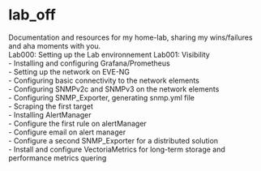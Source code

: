 # lab_off
Documentation and resources for my home-lab, sharing my wins/failures and aha moments with you.<br />
Lab000: Setting up the Lab environnement
Lab001: Visibility<br />
	- Installing and configuring Grafana/Prometheus<br />
	- Setting up the network on EVE-NG<br />
	- Configuring basic connectivity to the network elements<br />
	- Configuring SNMPv2c and SNMPv3 on the network elements<br />
	- Configuring SNMP_Exporter, generating snmp.yml file<br />
	- Scraping the first target<br />
	- Installing AlertManager<br />
	- Configure the first rule on alertManager<br />
	- Configure email on alert manager<br />
	- Configure a second SNMP_Exporter for a distributed solution<br />
	- Install and configure VectoriaMetrics for long-term storage and performance metrics quering<br />
